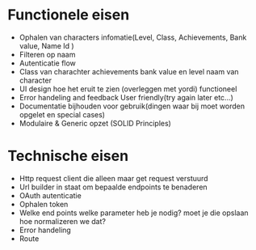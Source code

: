 # Functionele eisen
- Ophalen van characters infomatie(Level, Class, Achievements, Bank value, Name Id )
- Filteren op naam
- Autenticatie flow
- Class van charachter achievements bank value en level naam van character
- UI design hoe het eruit te zien (overleggen met yordi) functioneel 
- Error handeling and feedback User friendly(try again later etc...) 
- Documentatie bijhouden voor gebruik(dingen waar bij moet worden opgelet en special cases)
- Modulaire & Generic opzet (SOLID Principles)

# Technische eisen
- Http request client die alleen maar get request verstuurd
- Url builder in staat om bepaalde endpoints te benaderen
- OAuth autenticatie 
- Ophalen token
- Welke end points welke parameter heb je nodig? moet je die opslaan hoe normalizeren we dat?
- Error handeling
- Route
